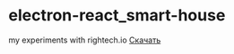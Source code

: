 # electron-react_smart-house
my experiments with rightech.io
[Скачать](https://github.com/FDLV/electron-react_smart-house)
